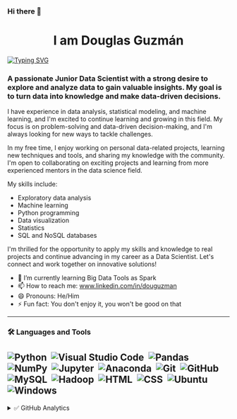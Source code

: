 ### Hi there 👋

<h1 align="center">I am Douglas Guzmán<width="30px"></h1>

[![Typing SVG](https://readme-typing-svg.herokuapp.com?font=Robot-Bold&size=30&color=1AADD8&center=true&vCenter=true&width=1000&height=110&lines=Data+Science+Enthusiastic;ML+Enthusiastic)](https://git.io/typing-svg)


### A passionate Junior Data Scientist with a strong desire to explore and analyze data to gain valuable insights. My goal is to turn data into knowledge and make data-driven decisions.

I have experience in data analysis, statistical modeling, and machine learning, and I'm excited to continue learning and growing in this field. My focus is on problem-solving and data-driven decision-making, and I'm always looking for new ways to tackle challenges.

In my free time, I enjoy working on personal data-related projects, learning new techniques and tools, and sharing my knowledge with the community. I'm open to collaborating on exciting projects and learning from more experienced mentors in the data science field.

My skills include:
- Exploratory data analysis
- Machine learning
- Python programming
- Data visualization
- Statistics
- SQL and NoSQL databases

I'm thrilled for the opportunity to apply my skills and knowledge to real projects and continue advancing in my career as a Data Scientist. Let's connect and work together on innovative solutions!

- 🌱 I’m currently learning Big Data Tools as Spark
- 📫 How to reach me: www.linkedin.com/in/douguzman
- 😄 Pronouns: He/Him
- ⚡ Fun fact: You don't enjoy it, you won't be good on that


---
### 🛠 Languages and Tools

![Python](https://img.shields.io/badge/-Python-333333?style=flat&logo=python)&nbsp;
![Visual Studio Code](https://img.shields.io/badge/-VScode-333333?style=flat&logo=visual-studio-code&logoColor=007ACC)&nbsp;
![Pandas](https://img.shields.io/badge/-Pandas-333333?style=flat&logo=pandas)&nbsp;
![NumPy](https://img.shields.io/badge/-NumPy-333333?style=flat&logo=numpy)&nbsp;
![Jupyter](https://img.shields.io/badge/-Jupyter-333333?style=flat&logo=Jupyter)&nbsp;
![Anaconda](https://img.shields.io/badge/-Anaconda-333333?style=flat&logo=Anaconda)&nbsp;
![Git](https://img.shields.io/badge/-Git-333333?style=flat&logo=git)&nbsp;
![GitHub](https://img.shields.io/badge/-GitHub-333333?style=flat&logo=github)&nbsp;
![MySQL](https://img.shields.io/twitter/url?color=000000&label=MySQL&logo=MySQL&url=https%3A%2F%2Fimg.shields.io%2Fbadge%2F-Windows-333333%3Fstyle%3Dflat%26logo%3DWindows)&nbsp;
![Hadoop](https://img.shields.io/badge/-Hadoop-333333?style=flat&logo=Apache)&nbsp;
![HTML](https://img.shields.io/badge/-HTML-333333?style=flat&logo=HTML5)&nbsp;
![CSS](https://img.shields.io/badge/-CSS-333333?style=flat&logo=CSS3&logoColor=1572B6)&nbsp;
![Ubuntu](https://img.shields.io/badge/-Ubuntu-333333?style=flat&logo=Ubuntu)&nbsp;
![Windows](https://img.shields.io/badge/-Windows-333333?style=flat&logo=Windows)&nbsp;
---

<details>
<summary>✅ GitHub Analytics</summary>
<p align="left">
<a href="https://github.com/DDGUZMANO">
  
  <img height="160em" src="https://github-readme-stats.vercel.app/api/top-langs/?username=DDGUZMANO&layout=compact&title_color=ffffff&icon_color=3DEA6F&text_color=3DEA6F&bg_color=091258" />
  <img height="160em" src="https://github-readme-stats.vercel.app/api?username=DDGUZMANO&show_icons=true&hide_border=true" />

</a>
</p>
</details>



